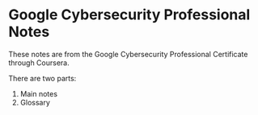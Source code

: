 # Google Cybersecurity Professional Notes

These notes are from the Google Cybersecurity Professional Certificate through Coursera. 

There are two parts: 
1. Main notes
2. Glossary


